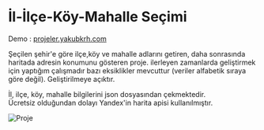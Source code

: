 # İl-İlçe-Köy-Mahalle Seçimi

Demo : [projeler.yakubkrh.com](https://projeler.yakubkrh.com)

Şeçilen şehir'e göre ilçe,köy ve mahalle adlarını getiren, daha sonrasında haritada adresin konumunu gösteren proje. ilerleyen zamanlarda geliştirmek için yaptığım çalışmadır bazı eksiklikler mevcuttur (veriler alfabetik sıraya göre değil). Geliştirilmeye açıktır.

İl, ilçe, köy, mahalle bilgilerini json dosyasından çekmektedir.             
Ücretsiz olduğundan dolayı Yandex'in harita apisi kullanılmıştır.

![Proje](https://www.yakubkrh.com/proje.jpg) 
